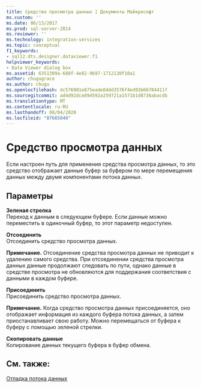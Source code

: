 ```yaml
---
title: Средство просмотра данных | Документы Майкрософт
ms.custom: ''
ms.date: 06/13/2017
ms.prod: sql-server-2014
ms.reviewer: ''
ms.technology: integration-services
ms.topic: conceptual
f1_keywords:
- sql12.dts.designer.dataviewer.f1
helpviewer_keywords:
- Data Viewer dialog box
ms.assetid: 6351309a-688f-4e82-9697-1712130f10a1
author: chugugrace
ms.author: chugu
ms.openlocfilehash: dc576981e875eade84dd3576f4ed93b66784411f
ms.sourcegitcommit: ad4d92dce894592a259721a1571b1d8736abacdb
ms.translationtype: MT
ms.contentlocale: ru-RU
ms.lasthandoff: 08/04/2020
ms.locfileid: "87665040"
---
```

# <a name="data-viewer"></a>Средство просмотра данных
  Если настроен путь для применения средства просмотра данных, то это средство отображает данные буфер за буфером по мере перемещения данных между двумя компонентами потока данных.  
  
## <a name="options"></a>Параметры  
 **Зеленая стрелка**  
 Переход к данным в следующем буфере. Если данные можно переместить в одиночный буфер, то этот параметр недоступен.  
  
 **Отсоединить**  
 Отсоединить средство просмотра данных.  
  
 **Примечание.** Отсоединение средства просмотра данных не приводит к удалению самого средства. При отсоединении средства просмотра данных данные продолжают следовать по пути, однако данные в средстве просмотра не обновляются для поддержания соответствия с данными в каждом буфере.  
  
 **Присоединить**  
 Присоединить средство просмотра данных.  
  
 **Примечание.** Когда средство просмотра данных присоединяется, оно отображает информация из каждого буфера потока данных, а затем приостанавливает свою работу. Можно перемещаться от буфера к буферу с помощью зеленой стрелки.  
  
 **Скопировать данные**  
 Копирование данных текущего буфера в буфер обмена.  
  
## <a name="see-also"></a>См. также:  
 [Отладка потока данных](../troubleshooting/debugging-data-flow.md)  
  
  
